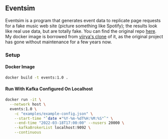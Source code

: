 ## Eventsim

Eventsim is a program that generates event data to replicate page requests for a fake music web site (picture something like Spotify); the results look like real use data, but are totally fake. You can find the original repo [here](https://github.com/Interana/eventsim). My docker image is borrowed from [viirya's clone](https://github.com/viirya/eventsim) of it, as the original project has gone without maintenance for a few years now.

### Setup

#### Docker Image
```bash
docker build -t events:1.0 .
```

#### Run With Kafka Configured On Localhost
```bash
docker run -it \
  --network host \
  events:1.0 \
    -c "examples/example-config.json" \
    --start-time "`date +"%Y-%m-%dT%H:%M:%S"`" \
    --end-time "2022-03-18T17:00:00" --nusers 20000 \
    --kafkaBrokerList localhost:9092 \
    --continuous
```